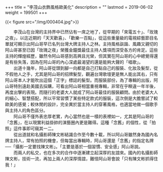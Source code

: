 +++
title = "李茂山衣飾風格歐美化"
description = ""
lastmod = 2019-06-02
weight = 199501
+++


{{< figure src="/img/000404.jpg">}}    

　　李茂山在台灣的主持界中已然佔有一席之地了，從早期的「來電五十」、「玫瑰之夜」，以迄近期的「天天歡喜」、「歡樂一百點」，從這些重量級的電視綜藝節目名單就可顯示出阿山哥早已名列台灣大牌主持人之林。主持風格詼諧、風趣又親切的阿山哥甚至已因「玫瑰之夜」榮獲金鐘獎最佳主持人獎項而深受各方的肯定。這些主持的輝煌經歷，雖然令阿山哥感到高興且光榮，但其實在阿山哥的心中總覺得還是有些失落，因為在阿山哥的內心深處最渴望的還是能夠大聲的「唱歌」。  
　　出道十幾年，阿山哥從頭到腳一向都是自己打點自己的服裝、化妝及髮型，從不假他人之手，尤其是阿山哥的招牌髮型，觀遍台灣歌壇更是無人能出其右，只有阿山哥本人才能吹出這個「正字」標誌的髮型。而服裝部份，為了專輯的出版，阿山哥特別遠赴美國去採購，可看出阿山哥相當重視專輯，非常在乎睽違一年半後，再度出擊的表現。而隨行的老婆大人就成了阿山哥最佳的服裝顧問。由於老婆大人的細心、智慧搭配，所以平常習慣了某些特定款式的服裝，這次倒是大膽嘗試了較歐美的感覺；較休閒的設計，完全異於當主持人的穿著風格，也適當地做一個歌手與主持人的角色區分。  
　　阿山哥不僅外表忠厚老實，內心當然也是一樣的表裡如一，尤其是阿山哥的「念舊」，在以現實利益掛帥的演藝圈內更是難得。這種「念舊」的個性，從「拍照」這件事即可窺其一二。  
　　從出道就和名攝影師陳文彬結識合作至今數十載，所以阿山哥雖然身為國內名牌主持人，常有拍照的機會，但每當出專輯時，阿山哥還是「念舊」的指定名牌──「攝影一定要找陳文彬」。「主要是基於一個習慣、安全感」阿山哥說。  
　　而兩人的私交，也在多次的合作中逐漸建立起深厚的友誼來。國內的名攝影師陳文彬，技術一流，再加上兩人的深厚情誼，難怪阿山哥會說「只有陳文彬抓得住我！」